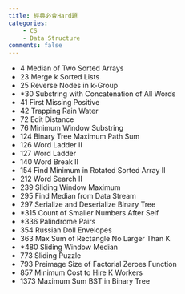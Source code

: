 ```yaml
---
title: 經典必會Hard題
categories: 
    - CS
    - Data Structure
comments: false
---
```



- 4 Median of Two Sorted Arrays
- 23 Merge k Sorted Lists
- 25 Reverse Nodes in k-Group 
- *30 Substring with Concatenation of All Words
- 41 First Missing Positive
- 42 Trapping Rain Water 
- 72 Edit Distance
- 76 Minimum Window Substring
- 124 Binary Tree Maximum Path Sum
- 126 Word Ladder II
- 127 Word Ladder
- 140 Word Break II
- 154 Find Minimum in Rotated Sorted Array II
- 212 Word Search II
- 239 Sliding Window Maximum
- 295 Find Median from Data Stream
- 297 Serialize and Deserialize Binary Tree 
- *315 Count of Smaller Numbers After Self
- *336 Palindrome Pairs
- 354 Russian Doll Envelopes
- 363 Max Sum of Rectangle No Larger Than K
- *480 Sliding Window Median
- 773 Sliding Puzzle
- 793 Preimage Size of Factorial Zeroes Function
- 857 Minimum Cost to Hire K Workers
- 1373 Maximum Sum BST in Binary Tree

